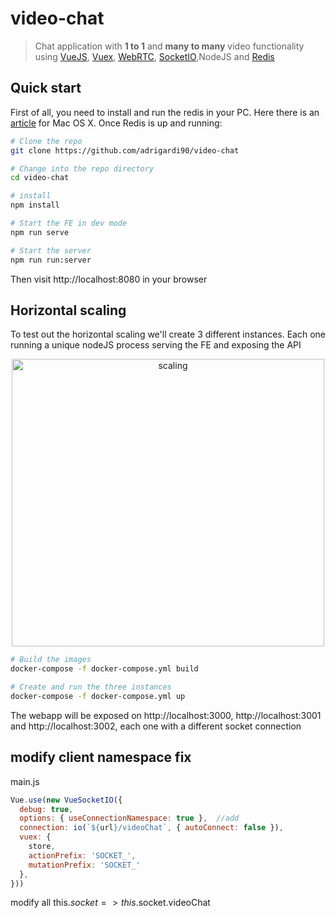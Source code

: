 # video-chat
> Chat application with **1 to 1** and **many to many** video functionality using [VueJS](https://vuejs.org), [Vuex](https://vuex.vuejs.org), [WebRTC](https://webrtc.org/start/), [SocketIO](https://socket.io),NodeJS and [Redis](https://github.com/NodeRedis/node_redis)

## Quick start
First of all, you need to install and run the redis in your PC. Here there is an [article](https://medium.com/@petehouston/install-and-config-redis-on-mac-os-x-via-homebrew-eb8df9a4f298) for Mac OS X. Once Redis is up and running:

```bash
# Clone the repo
git clone https://github.com/adrigardi90/video-chat

# Change into the repo directory
cd video-chat

# install
npm install 

# Start the FE in dev mode
npm run serve

# Start the server
npm run run:server

```
Then visit http://localhost:8080 in your browser

## Horizontal scaling
To test out the horizontal scaling we'll create 3 different instances. Each one running a unique nodeJS process serving the FE and exposing the API

<p align="center">
  <img src="https://github.com/adrigardi90/video-chat/blob/master/src/assets/local_env.png" alt="scaling" width="500" height="460"/>
</p>


```bash
# Build the images
docker-compose -f docker-compose.yml build

# Create and run the three instances
docker-compose -f docker-compose.yml up

```

The webapp will be exposed on http://localhost:3000, http://localhost:3001 and http://localhost:3002, each one with a different socket connection




## modify client  namespace fix

main.js
```js
Vue.use(new VueSocketIO({
  debug: true,
  options: { useConnectionNamespace: true },  //add
  connection: io(`${url}/videoChat`, { autoConnect: false }),  
  vuex: {
    store,
    actionPrefix: 'SOCKET_',
    mutationPrefix: 'SOCKET_'
  },
}))
``` 

modify all this.$socket => this.$socket.videoChat




